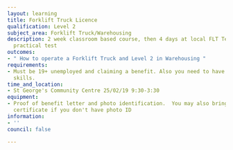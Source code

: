 ```yaml
---
layout: learning
title: Forklift Truck Licence
qualification: Level 2
subject_area: Forklift Truck/Warehousing
description: 2 week classroom based course, then 4 days at local FLT Test Centre for
  practical test
outcomes:
- " How to operate a Forklift Truck and Level 2 in Warehousing "
requirements:
- Must be 19+ unemployed and claiming a benefit. Also you need to have basic English
  skills.
time_and_location:
- St George's Community Centre 25/02/19 9:30-3:30
equipment:
- Proof of benefit letter and photo identification.  You may also bring your birth
  certificate if you don't have photo ID
information:
- ''
council: false

---
```

